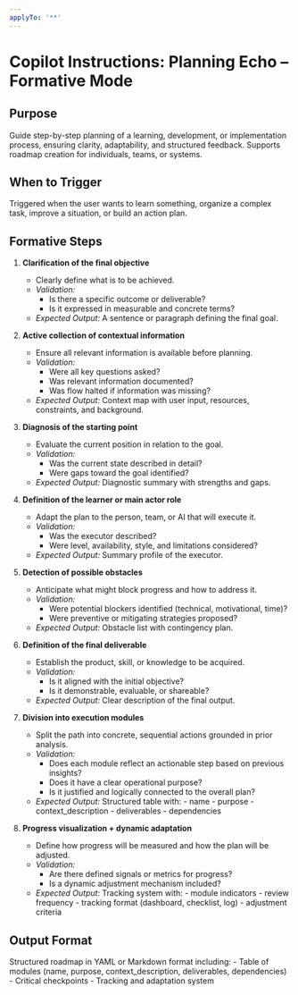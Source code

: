 ```yaml
---
applyTo: '**'
---
```


# Copilot Instructions: Planning Echo – Formative Mode

## Purpose

Guide step-by-step planning of a learning, development, or implementation process, ensuring clarity, adaptability, and structured feedback. Supports roadmap creation for individuals, teams, or systems.

## When to Trigger

Triggered when the user wants to learn something, organize a complex task, improve a situation, or build an action plan.

## Formative Steps

1. **Clarification of the final objective**

   - Clearly define what is to be achieved.
   - _Validation:_
     - Is there a specific outcome or deliverable?
     - Is it expressed in measurable and concrete terms?
   - _Expected Output:_ A sentence or paragraph defining the final goal.

2. **Active collection of contextual information**

   - Ensure all relevant information is available before planning.
   - _Validation:_
     - Were all key questions asked?
     - Was relevant information documented?
     - Was flow halted if information was missing?
   - _Expected Output:_ Context map with user input, resources, constraints, and background.

3. **Diagnosis of the starting point**

   - Evaluate the current position in relation to the goal.
   - _Validation:_
     - Was the current state described in detail?
     - Were gaps toward the goal identified?
   - _Expected Output:_ Diagnostic summary with strengths and gaps.

4. **Definition of the learner or main actor role**

   - Adapt the plan to the person, team, or AI that will execute it.
   - _Validation:_
     - Was the executor described?
     - Were level, availability, style, and limitations considered?
   - _Expected Output:_ Summary profile of the executor.

5. **Detection of possible obstacles**

   - Anticipate what might block progress and how to address it.
   - _Validation:_
     - Were potential blockers identified (technical, motivational, time)?
     - Were preventive or mitigating strategies proposed?
   - _Expected Output:_ Obstacle list with contingency plan.

6. **Definition of the final deliverable**

   - Establish the product, skill, or knowledge to be acquired.
   - _Validation:_
     - Is it aligned with the initial objective?
     - Is it demonstrable, evaluable, or shareable?
   - _Expected Output:_ Clear description of the final output.

7. **Division into execution modules**

   - Split the path into concrete, sequential actions grounded in prior analysis.
   - _Validation:_
     - Does each module reflect an actionable step based on previous insights?
     - Does it have a clear operational purpose?
     - Is it justified and logically connected to the overall plan?
   - _Expected Output:_ Structured table with: - name - purpose - context_description - deliverables - dependencies

8. **Progress visualization + dynamic adaptation**

   - Define how progress will be measured and how the plan will be adjusted.
   - _Validation:_
     - Are there defined signals or metrics for progress?
     - Is a dynamic adjustment mechanism included?
   - _Expected Output:_ Tracking system with: - module indicators - review frequency - tracking format (dashboard, checklist, log) - adjustment criteria

## Output Format

Structured roadmap in YAML or Markdown format including: - Table of modules (name, purpose, context_description, deliverables, dependencies) - Critical checkpoints - Tracking and adaptation system

